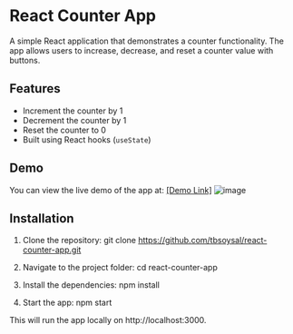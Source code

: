 # React Counter App

A simple React application that demonstrates a counter functionality. The app allows users to increase, decrease, and reset a counter value with buttons.

## Features

- Increment the counter by 1
- Decrement the counter by 1
- Reset the counter to 0
- Built using React hooks (`useState`)

## Demo

You can view the live demo of the app at: [[Demo Link]](https://tbsoysal.github.io/react-counter-app/)
![image](https://github.com/user-attachments/assets/24c7e723-34a1-48e8-9d69-1ad4d218d71f)

## Installation

1. Clone the repository:
git clone https://github.com/tbsoysal/react-counter-app.git

2. Navigate to the project folder:
cd react-counter-app

3. Install the dependencies:
npm install

4. Start the app:
npm start

This will run the app locally on http://localhost:3000.
